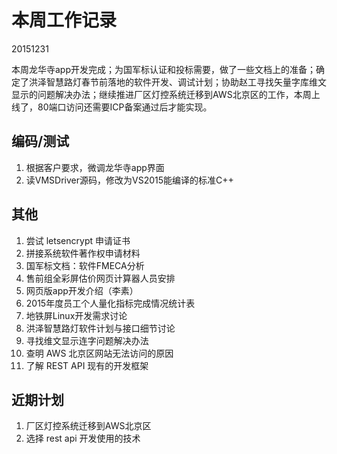 # 本周工作记录

20151231

本周龙华寺app开发完成；为国军标认证和投标需要，做了一些文档上的准备；确定了洪泽智慧路灯春节前落地的软件开发、调试计划；协助赵工寻找矢量字库维文显示的问题解决办法；继续推进厂区灯控系统迁移到AWS北京区的工作，本周上线了，80端口访问还需要ICP备案通过后才能实现。

## 编码/测试

1. 根据客户要求，微调龙华寺app界面
1. 读VMSDriver源码，修改为VS2015能编译的标准C++

## 其他

1. 尝试 letsencrypt 申请证书
1. 拼接系统软件著作权申请材料
1. 国军标文档：软件FMECA分析
1. 售前组全彩屏估价网页计算器人员安排
1. 网页版app开发介绍（李素）
1. 2015年度员工个人量化指标完成情况统计表
1. 地铁屏Linux开发需求讨论
1. 洪泽智慧路灯软件计划与接口细节讨论
1. 寻找维文显示连字问题解决办法
1. 查明 AWS 北京区网站无法访问的原因
1. 了解 REST API 现有的开发框架

## 近期计划

1. 厂区灯控系统迁移到AWS北京区
2. 选择 rest api 开发使用的技术
